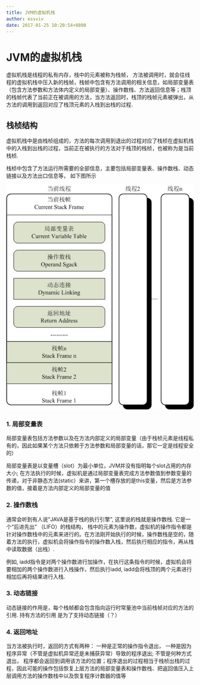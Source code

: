 ```yaml
---
title: JVM的虚拟机栈
author: essviv
date: 2017-01-25 10:20:54+0800
---
```


# JVM的虚拟机栈

虚拟机栈是线程的私有内存，栈中的元素被称为栈帧， 方法被调用时，就会往线程的虚拟机栈中压入新的栈帧，栈帧中包含有方法调用的相关信息，如局部变量表（包含方法参数和方法体内定义的局部变量）、操作数栈、方法返回信息等；栈顶的栈帧代表了当前正在被调用的方法，当方法返回时，栈顶的栈帧元素被弹出，从方法的调用到返回对应了栈顶元素的入栈到出栈的过程.

## 栈桢结构

虚拟机栈中是由栈桢组成的，方法的每次调用到退出的过程对应了栈桢在虚拟机栈中的入栈到出栈的过程，当前正在被执行的方法对于栈顶的栈桢，也被称为是当前栈桢. 

栈桢中包含了方法运行所需要的全部信息，主要包括局部变量表、操作数栈、动态链接以及方法出口信息等， 如下图所示

![jvm-stack](https://github.com/Essviv/images/blob/master/jvm-stack.jpg?raw=true)

### 1. 局部变量表

局部变量表包括方法参数以及在方法内部定义的局部变量（由于栈桢元素是线程私有的，因此如果某个方法只依赖于方法参数和局部变量的话，那它一定是线程安全的）

局部变量表是以变量槽（slot）为最小单位，JVM并没有指明每个slot占用的内存大小; 在方法执行的时候，虚拟机是通过局部变量表完成方法参数值到参数变量的传递，对于非静态方法(static）来讲，第一个槽存放的是this变量，然后是方法参数的值，接着是方法内部定义的局部变量的值

### 2. 操作数栈

通常会听到有人说“JAVA是基于栈的执行引擎”, 这里说的栈就是操作数栈. 它是一个“后进先出” （LIFO）的栈结构， 栈中的元素为操作数，虚拟机的操作指令都是针对操作数栈中的元素来进行的。在方法刚开始执行的时候，操作数栈是空的，随着方法的执行，虚拟机会将操作指令的操作数入栈，然后执行相应的指令，再从栈中读取数据（出栈）.  

例如, iadd指令是对两个操作数进行加操作，在执行这条指令的时候，虚拟机会将要相加的两个操作数进行入栈操作，然后执行iadd, iadd会将栈顶的两个元素进行相加后再将结果进行入栈.

### 3. 动态链接

动态链接的作用是，每个栈帧都会包含指向运行时常量池中当前栈帧对应的方法的引用.  持有方法的引用 是为了支持动态链接（？）

### 4. 返回地址

当方法被执行时，返回的方式有两种： 一种是正常的操作指令退出， 一种是因为程序异常（不管是虚拟机异常还是未捕获异常）导致的程序退出; 不管是何种方式退出， 程序都会返回到调用该方法的位置；程序退出的过程相当于栈桢出栈的过程，因此可能的操作包括恢复上层方法的局部变量表和操作数栈、把返回值压入上层调用方法的操作数栈中以及恢复程序计数器的值等